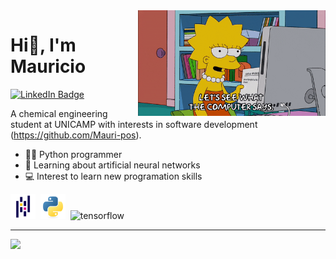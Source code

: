 <img src = "Lisa.gif" width = "300px" align = "right">

# Hi👋, I'm Mauricio
  <div id="badges">
  <a href = "https://github.com/Mauri-pos">
    <img src="https://img.shields.io/badge/LinkedIn-blue?style=for-the-badge&logo=linkedin&logoColor=white" alt="LinkedIn Badge"/>
  </a>

</div>

A chemical engineering student at UNICAMP with interests in software development (https://github.com/Mauri-pos).

- 🧑‍💻 Python programmer
- 🤖 Learning about artificial neural networks
- 💻 Interest to learn new programation skills

<div>
  
  <img src="https://raw.githubusercontent.com/devicons/devicon/2ae2a900d2f041da66e950e4d48052658d850630/icons/pandas/pandas-original.svg" alt="pandas" width="40"         height="40"/>&nbsp;
  <img src="https://raw.githubusercontent.com/devicons/devicon/master/icons/python/python-original.svg" alt="python" width="40" height="40"/>&nbsp;
  <img src="https://www.vectorlogo.zone/logos/tensorflow/tensorflow-icon.svg" alt="tensorflow" width="40" height="40"/>&nbsp;
  
</div>

---


<div align = "left">
<img height = "200em" src="https://github-readme-stats.vercel.app/api?username=mauri-pos&show_icons=true&show_icons=true&theme=bear&count_private=true" />
</div>

